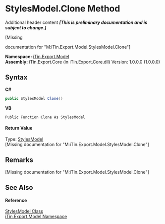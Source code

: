 # StylesModel.Clone Method 
Additional header content _**\[This is preliminary documentation and is subject to change.\]**_

\[Missing <summary> documentation for "M:iTin.Export.Model.StylesModel.Clone"\]

**Namespace:**&nbsp;<a href="ef57ffcc-e95e-b212-5a46-9aa6f5a3511f">iTin.Export.Model</a><br />**Assembly:**&nbsp;iTin.Export.Core (in iTin.Export.Core.dll) Version: 1.0.0.0 (1.0.0.0)

## Syntax

**C#**<br />
``` C#
public StylesModel Clone()
```

**VB**<br />
``` VB
Public Function Clone As StylesModel
```


#### Return Value
Type: <a href="b054d3da-daec-6bfe-5fa1-a5f9cdb5ed67">StylesModel</a><br />\[Missing <returns> documentation for "M:iTin.Export.Model.StylesModel.Clone"\]

## Remarks
\[Missing <remarks> documentation for "M:iTin.Export.Model.StylesModel.Clone"\]

## See Also


#### Reference
<a href="b054d3da-daec-6bfe-5fa1-a5f9cdb5ed67">StylesModel Class</a><br /><a href="ef57ffcc-e95e-b212-5a46-9aa6f5a3511f">iTin.Export.Model Namespace</a><br />